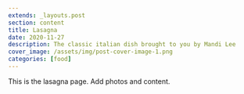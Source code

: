 ```yaml
---
extends: _layouts.post
section: content
title: Lasagna
date: 2020-11-27
description: The classic italian dish brought to you by Mandi Lee
cover_image: /assets/img/post-cover-image-1.png
categories: [food]
---
```


This is the lasagna page. Add photos and content.